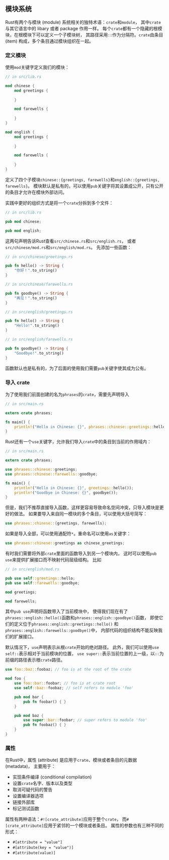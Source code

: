 ## 模块系统

Rust有两个与模块 (module) 系统相关的独特术语：`crate`和`module`，
其中`crate`与其它语言中的 libary 或者 package 作用一样。
每个`crate`都有一个隐藏的根模块，在根模块下可以定义一个子模块树，
其路径采用`::`作为分隔符。`crate`由条目 (item) 构成，多个条目通过模块组织在一起。

### 定义模块

使用`mod`关键字定义我们的模块：

```rust
// in src/lib.rs

mod chinese {
    mod greetings {
    
    }

    mod farewells {
    
    }
}

mod english {
    mod greetings {
    
    }

    mod farewells {
    
    }
}
```
定义了四个子模块`chinese::{greetings, farewells}`和`english::{greetings, farewells}`。
模块默认是私有的，可以使用`pub`关键字将其设置成公开，只有公开的条目才允许在模块外部访问。

实践中更好的组织方式是将一个`crate`分拆到多个文件：

```rust
// in src/lib.rs

pub mod chinese;

pub mod english;
```
这两句声明告诉Rust查看`src/chinese.rs`和`src/english.rs`，
或者`src/chinese/mod.rs`和`src/english/mod.rs`。
先添加一些函数：

```rust
// in src/chinese/greetings.rs

pub fn hello() -> String {
    "你好！".to_string()
}
```

```rust
// in src/chinese/farewells.rs

pub fn goodbye() -> String {
    "再见！".to_string()
}
```

```rust
// in src/english/greetings.rs

pub fn hello() -> String {
    "Hello!".to_string()
}
```

```rust
// in src/english/farewells.rs

pub fn goodbye() -> String {
    "Goodbye!".to_string()
}
```
函数默认也是私有的，为了后面的使用我们需要`pub`关键字使其成为公有。

### 导入 crate

为了使用我们前面创建的名为`phrases`的`crate`，需要先声明导入

```rust
// in src/main.rs

extern crate phrases;

fn main() {
    println!("Hello in Chinese: {}", phrases::chinese::greetings::hello());
}
```

Rust还有一个`use`关键字，允许我们导入`crate`中的条目到当前的作用域内：

```rust
// in src/main.rs

extern crate phrases;

use phrases::chinese::greetings;
use phrases::chinese::farewells::goodbye;

fn main() {
    println!("Hello in Chinese: {}", greetings::hello());
    println!("Goodbye in Chinese: {}", goodbye());
}
```
但是，我们不推荐直接导入函数，这样更容易导致命名空间冲突，只导入模块是更好的做法。
如果要导入来自同一模块的多个条目，可以使用大括号简写：

```rust
use phrases::chinese::{greetings, farewells};
```
如果是导入全部，可以使用通配符`*`。重命名可以使用`as`关键字：

```rust
use phrases::chinese::greetings as chinese_greetings;
```

有时我们需要将外部`crate`里面的函数导入到另一个模块内，
这时可以使用`pub use`来提供扩展接口而不映射代码层级结构。
比如

```rust
// in src/english/mod.rs

pub use self::greetings::hello;
pub use self::farewells::goodbye;

mod greetings;

mod farewells;
```
其中`pub use`声明将函数带入了当前模块中，
使得我们现在有了`phrases::english::hello()`函数和`phrases::english::goodbye()`函数，
即使它们的定义位于`phrases::english::greetings::hello()`
和`phrases::english::farewells::goodbye()`中，
内部代码的组织结构不能反映我们的扩展接口。

默认情况下，`use`声明表示从根`crate`开始的绝对路径。
此外，我们可以使用`use self::`表示相对于当前模块的位置，
`use super::`表示当前位置的上一级，以`::`为前缀的路径表示根`crate`路径。

```rust
use foo::baz::foobaz; // foo is at the root of the crate

mod foo {
    use foo::bar::foobar; // foo is at crate root
    use self::baz::foobaz; // self refers to module 'foo'

    pub mod bar {
        pub fn foobar() { }
    }

    pub mod baz {
        use super::bar::foobar; // super refers to module 'foo'
        pub fn foobaz() { }
    }
}
```

### 属性

在Rust中，属性 (attribute) 是应用于`crate`、模块或者条目的元数据 (metadata)，
主要用于：

* 实现条件编译 (conditional compilation)
* 设置`crate`名字、版本以及类型
* 取消可疑代码的警告
* 设置编译器选项
* 链接外部库
* 标记测试函数

属性有两种语法：`#![crate_attribute]`应用于整个`crate`，
而`#[crate_attribute]`应用于紧邻的一个模块或者条目。
属性的参数也有三种不同的形式：

* `#[attribute = "value"]`
* `#[attribute(key = "value")]`
* `#[attribute(value)]`

